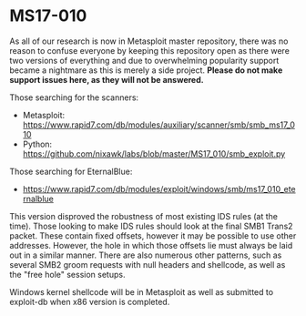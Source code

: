 # MS17-010
As all of our research is now in Metasploit master repository, there was no reason to confuse everyone by keeping this repository open as there were two versions of everything and due to overwhelming popularity support became a nightmare as this is merely a side project. **Please do not make support issues here, as they will not be answered.**

Those searching for the scanners:

- Metasploit: https://www.rapid7.com/db/modules/auxiliary/scanner/smb/smb_ms17_010
- Python: https://github.com/nixawk/labs/blob/master/MS17_010/smb_exploit.py

Those searching for EternalBlue:

- https://www.rapid7.com/db/modules/exploit/windows/smb/ms17_010_eternalblue

This version disproved the robustness of most existing IDS rules (at the time). Those looking to make IDS rules should look at the final SMB1 Trans2 packet. These contain fixed offsets, however it may be possible to use other addresses. However, the hole in which those offsets lie must always be laid out in a similar manner. There are also numerous other patterns, such as several SMB2 groom requests with null headers and shellcode, as well as the "free hole" session setups.

Windows kernel shellcode will be in Metasploit as well as submitted to exploit-db when x86 version is completed.
